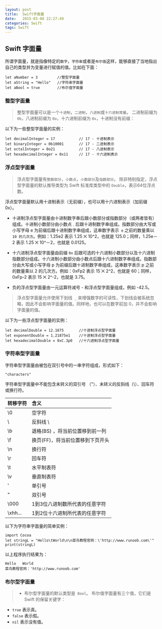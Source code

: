 ```yaml
---
layout: post
title:  Swift字面量
date:   2015-03-08 22:27:49
categories: Swift
tags: Swift
---
```


<h2>Swift 字面量</h2>

所谓字面量，就是指像特定的`数字`，`字符串`或者是`布尔值`这样，能够直接了当地指出自己的类型并为变量进行赋值的值。比如在下面：

	let aNumber = 3         //整型字面量
	let aString = "Hello"   //字符串字面量
	let aBool = true        //布尔值字面量

<h3>整型字面量</h3>

> 整型字面量可以是一个`十进制`，`二进制`，`八进制`或`十六进制常量`。 二进制前缀为 `0b`，八进制前缀为 `0o`，十六进制前缀为 `0x`，十进制没有前缀：

以下为一些整型字面量的实例：

	let decimalInteger = 17           // 17 - 十进制表示
	let binaryInteger = 0b10001       // 17 - 二进制表示
	let octalInteger = 0o21           // 17 - 八进制表示
	let hexadecimalInteger = 0x11     // 17 - 十六进制表示

<h3>浮点型字面量</h3>

> 浮点型字面量有`整数部分`，`小数点`，`小数部分`及`指数部分`。
除非特别指定，浮点型字面量的默认推导类型为 Swift 标准库类型中的 `Double`，表示64位浮点数。

浮点型字面量默认用十进制表示（无前缀），也可以用十六进制表示（加前缀 0x）。

* 十进制浮点型字面量由十进制数字串后跟小数部分或指数部分（或两者皆有）组成。十进制小数部分由小数点 . 后跟十进制数字串组成。指数部分由大写或小写字母 e 为前缀后跟十进制数字串组成，这串数字表示` e` 之前的数量乘以 `10 的几次方`。例如：1.25e2 表示 1.25 ⨉ 10^2，也就是 125.0；同样，1.25e－2 表示 1.25 ⨉ 10^－2，也就是 0.0125。

* 十六进制浮点型字面量由前缀 `0x` 后跟可选的十六进制小数部分以及十六进制指数部分组成。十六进制小数部分由小数点后跟十六进制数字串组成。指数部分由大写或小写字母 p 为前缀后跟十进制数字串组成，这串数字表示 p 之前的数量乘以 2 的几次方。例如：0xFp2 表示 15 ⨉ 2^2，也就是 60；同样，0xFp-2 表示 15 ⨉ 2^-2，也就是 3.75。

* 负的浮点型字面量由一元运算符减号 - 和浮点型字面量组成，例如 -42.5。

> 浮点型字面量允许使用下划线` _` 来增强数字的可读性，下划线会被系统忽略，因此不会影响字面量的值。同样地，也可以在数字前加 0，并不会影响字面量的值。

以下为一些浮点型字面量的实例：

	let decimalDouble = 12.1875       //十进制浮点型字面量
	let exponentDouble = 1.21875e1    //十进制浮点型字面量
	let hexadecimalDouble = 0xC.3p0   //十六进制浮点型字面量

<h3>字符串型字面量</h3>

字符串型字面量由被包在双引号中的一串字符组成，形式如下：

	"characters"

字符串型字面量中不能包含未转义的双引号 （"）、未转义的反斜线（\）、回车符或换行符。

转移字符 |	含义
:---- | :----
\0	| 空字符
\\	| 反斜线 \
\b	| 退格(BS) ，将当前位置移到前一列
\f	| 换页(FF)，将当前位置移到下页开头
\n	| 换行符
\r	| 回车符
\t	| 水平制表符
\v	| 垂直制表符
\'	| 单引号
\"	| 双引号
\000 |	1到3位八进制数所代表的任意字符
\xhh... |	1到2位十六进制所代表的任意字符

以下为字符串字面量的简单实例：

	import Cocoa
	let stringL = "Hello\tWorld\n\n菜鸟教程官网：\'http://www.runoob.com\'"
	print(stringL)

以上程序执行结果为：

	Hello	World
	菜鸟教程官网：'http://www.runoob.com'

<h3>布尔型字面量</h3>

>* 布尔型字面量的默认类型是` Bool`。
布尔值字面量有三个值，它们是 Swift 的保留关键字：
* `true` 表示真。
* `false` 表示假。
* `nil` 表示没有值。